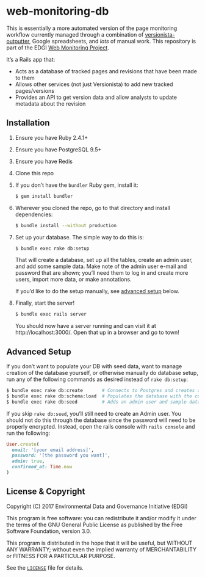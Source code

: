 # web-monitoring-db

This is essentially a more automated version of the page monitoring workflow currently managed through a combination of [versionista-outputter](https://github.com/edgi-govdata-archiving/versionista-outputter/), Google spreadsheets, and *lots* of manual work. This repository is part of the EDGI [Web Monitoring Project](https://github.com/edgi-govdata-archiving/web-monitoring).

It’s a Rails app that:

- Acts as a database of tracked pages and revisions that have been made to them
- Allows other services (not just Versionista) to add new tracked pages/versions
- Provides an API to get version data and allow analysts to update metadata about the revision


## Installation

1. Ensure you have Ruby 2.4.1+
2. Ensure you have PostgreSQL 9.5+
3. Ensure you have Redis
4. Clone this repo
5. If you don’t have the `bundler` Ruby gem, install it:

    ```sh
    $ gem install bundler
    ```

6. Wherever you cloned the repo, go to that directory and install dependencies:

    ```sh
    $ bundle install --without production
    ```

7. Set up your database. The simple way to do this is:

    ```sh
    $ bundle exec rake db:setup
    ```

    That will create a database, set up all the tables, create an admin user, and add some sample data. Make note of the admin user e-mail and password that are shown; you’ll need them to log in and create more users, import more data, or make annotations.

    If you’d like to do the setup manually, see [advanced setup](#advanced-setup) below.

8. Finally, start the server!

    ```sh
    $ bundle exec rails server
    ```

    You should now have a server running and can visit it at http://localhost:3000/. Open that up in a browser and go to town!


## Advanced Setup

If you don’t want to populate your DB with seed data, want to manage creation of the database yourself, or otherwise manually do database setup, run any of the following commands as desired instead of `rake db:setup`:

```sh
$ bundle exec rake db:create       # Connects to Postgres and creates a new database
$ bundle exec rake db:schema:load  # Populates the database with the current schema
$ bundle exec rake db:seed         # Adds an admin user and sample data
```

If you skip `rake db:seed`, you’ll still need to create an Admin user. You should not do this through the database since the password will need to be properly encrypted. Instead, open the rails console with `rails console` and run the following:

```ruby
User.create(
  email: '[your email address]',
  password: '[the password you want]',
  admin: true,
  confirmed_at: Time.now
)
```


## License & Copyright

Copyright (C) 2017 Environmental Data and Governance Initiative (EDGI)

This program is free software: you can redistribute it and/or modify it under the terms of the GNU General Public License as published by the Free Software Foundation, version 3.0.

This program is distributed in the hope that it will be useful, but WITHOUT ANY WARRANTY; without even the implied warranty of MERCHANTABILITY or FITNESS FOR A PARTICULAR PURPOSE.

See the [`LICENSE`](https://github.com/edgi-govdata-archiving/webpage-versions-db/blob/master/LICENSE) file for details.
